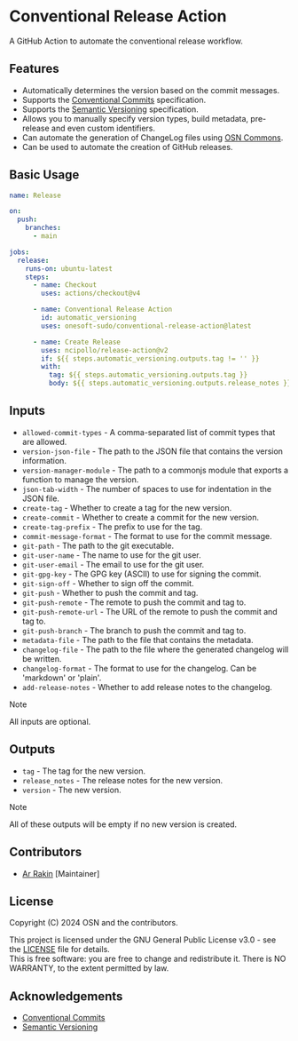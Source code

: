 # Conventional Release Action

A GitHub Action to automate the conventional release workflow.

## Features

- Automatically determines the version based on the commit messages.
- Supports the [Conventional Commits](https://www.conventionalcommits.org/) specification.
- Supports the [Semantic Versioning](https://semver.org/) specification.
- Allows you to manually specify version types, build metadata, pre-release and even custom identifiers.
- Can automate the generation of ChangeLog files using [OSN Commons](https://github.com/onesoft-sudo/commons).
- Can be used to automate the creation of GitHub releases.

## Basic Usage

```yaml
name: Release

on:
  push:
    branches:
      - main

jobs:
  release:
    runs-on: ubuntu-latest
    steps:
      - name: Checkout
        uses: actions/checkout@v4

      - name: Conventional Release Action
        id: automatic_versioning
        uses: onesoft-sudo/conventional-release-action@latest

      - name: Create Release
        uses: ncipollo/release-action@v2
        if: ${{ steps.automatic_versioning.outputs.tag != '' }}
        with:
          tag: ${{ steps.automatic_versioning.outputs.tag }}
          body: ${{ steps.automatic_versioning.outputs.release_notes }}
```

## Inputs

- `allowed-commit-types` - A comma-separated list of commit types that are allowed.
- `version-json-file` - The path to the JSON file that contains the version information.
- `version-manager-module` - The path to a commonjs module that exports a function to manage the version.
- `json-tab-width` - The number of spaces to use for indentation in the JSON file.
- `create-tag` - Whether to create a tag for the new version.
- `create-commit` - Whether to create a commit for the new version.
- `create-tag-prefix` - The prefix to use for the tag.
- `commit-message-format` - The format to use for the commit message.
- `git-path` - The path to the git executable.
- `git-user-name` - The name to use for the git user.
- `git-user-email` - The email to use for the git user.
- `git-gpg-key` - The GPG key (ASCII) to use for signing the commit.
- `git-sign-off` - Whether to sign off the commit.
- `git-push` - Whether to push the commit and tag.
- `git-push-remote` - The remote to push the commit and tag to.
- `git-push-remote-url` - The URL of the remote to push the commit and tag to.
- `git-push-branch` - The branch to push the commit and tag to.
- `metadata-file` - The path to the file that contains the metadata.
- `changelog-file` - The path to the file where the generated changelog will be written.
- `changelog-format` - The format to use for the changelog. Can be 'markdown' or 'plain'.
- `add-release-notes` - Whether to add release notes to the changelog.

> [!NOTE]
> All inputs are optional.

## Outputs

- `tag` - The tag for the new version.
- `release_notes` - The release notes for the new version.
- `version` - The new version.

> [!NOTE]  
> All of these outputs will be empty if no new version is created.

## Contributors

- [Ar Rakin](https://github.com/virtual-designer) [Maintainer]

## License

Copyright (C) 2024 OSN and the contributors.<br />

This project is licensed under the GNU General Public License v3.0 - see the [LICENSE](LICENSE) file for details.<br />
This is free software: you are free to change and redistribute it. There is NO WARRANTY, to the extent permitted by law.

## Acknowledgements

- [Conventional Commits](https://www.conventionalcommits.org/)
- [Semantic Versioning](https://semver.org/)
